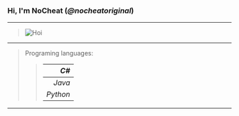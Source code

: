### Hi, I'm __NoCheat__ (_@nocheatoriginal_)

---

> ![](https://abload.de/img/macpfpdyko4.png "Hoi")

---
> Programing languages: 
>> |     _C#_ |
>> |---------:|
>> |   _Java_ |
>> | _Python_ |
---

[comment]: < ![](https://abload.de/img/rikka_fullbody_pfp82ji6.png "Rikka Takanashi! Das wahre Auge des bösen Königs!") >
[comment]: < ![](https://abload.de/img/__profilbild__s2j47.jpeg "Hi!") >
